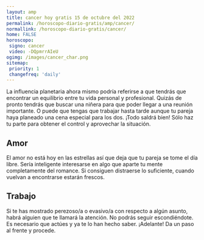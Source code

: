 ```yaml
---
layout: amp
title: cancer hoy gratis 15 de octubre del 2022 
permalink: /horoscopo-diario-gratis/amp/cancer/
normallink: /horoscopo-diario-gratis/cancer/
home: FALSE
horoscopo:
 signo: cancer
 video: -DQpmrrAIeU
ogimg: /images/cancer_char.png
sitemap:
 priority: 1
 changefreq: 'daily'
---
```



La influencia planetaria ahora mismo podría referirse a que tendrás que encontrar un equilibrio entre tu vida personal y profesional. Quizás de pronto tendrás que buscar una niñera para que poder llegar a una reunión importante. O puede que tengas que trabajar hasta tarde aunque tu pareja haya planeado una cena especial para los dos. ¡Todo saldrá bien! Sólo haz tu parte para obtener el control y aprovechar la situación.

## Amor

El amor no está hoy en las estrellas así que deja que tu pareja se tome el día libre. Sería inteligente interesarse en algo que aparte tu mente completamente del romance. Si consiguen distraerse lo suficiente, cuando vuelvan a encontrarse estarán frescos.

## Trabajo

Si te has mostrado perezoso/a o evasivo/a con respecto a algún asunto, habrá alguien que te llamará la atención. No podrás seguir escondiéndote. Es necesario que actúes y ya te lo han hecho saber. ¡Adelante! Da un paso al frente y procede.